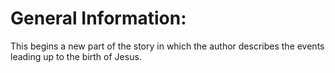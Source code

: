 # General Information:

This begins a new part of the story in which the author describes the events leading up to the birth of Jesus.
